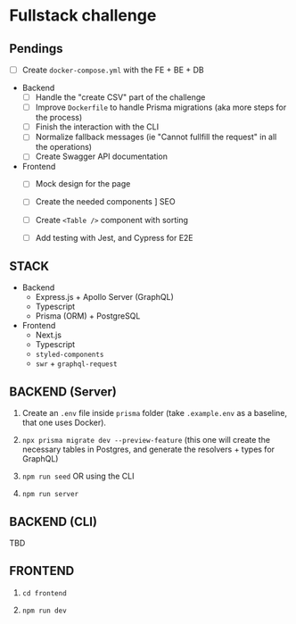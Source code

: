 # Fullstack challenge

## Pendings

- [ ] Create `docker-compose.yml` with the FE + BE + DB
- Backend 
  - [ ] Handle the "create CSV" part of the challenge
  - [ ] Improve `Dockerfile` to handle Prisma migrations (aka more steps for the process)
  - [ ] Finish the interaction with the CLI
  - [ ] Normalize fallback messages (ie "Cannot fullfill the request" in all the operations)
  - [ ] Create Swagger API documentation
- Frontend
  - [ ] Mock design for the page
  - [ ] Create the needed components ] SEO
  - [ ] Create `<Table />` component with sorting
  - [ ] Add testing with Jest, and Cypress for E2E
   

## STACK

- Backend
  - Express.js + Apollo Server (GraphQL)
  - Typescript
  - Prisma (ORM) + PostgreSQL
- Frontend
  - Next.js
  - Typescript
  - `styled-components`
  - `swr` + `graphql-request`

## BACKEND (Server)

1. Create an `.env` file inside `prisma` folder (take `.example.env` as a baseline, that one uses Docker).

1. `npx prisma migrate dev --preview-feature` (this one will create the necessary tables in Postgres, and generate the resolvers + types for GraphQL)

1. `npm run seed` OR using the CLI

1. `npm run server`

## BACKEND (CLI)

TBD

## FRONTEND

1. `cd frontend`

1. `npm run dev`

